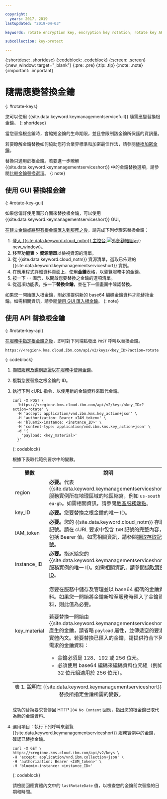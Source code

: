 ```yaml
---

copyright:
  years: 2017, 2019
lastupdated: "2019-04-03"

keywords: rotate encryption key, encryption key rotation, rotate key API examples 

subcollection: key-protect

---
```


{:shortdesc: .shortdesc}
{:codeblock: .codeblock}
{:screen: .screen}
{:new_window: target="_blank"}
{:pre: .pre}
{:tip: .tip}
{:note: .note}
{:important: .important}

# 隨需應變替換金鑰
{: #rotate-keys}

您可以使用 {{site.data.keyword.keymanagementservicefull}} 隨需應變替換根金鑰。
{: shortdesc}

當您替換根金鑰時，會縮短金鑰的生命期限，並且會限制該金鑰所保護的資訊量。   

若要瞭解金鑰替換如何協助您符合業界標準和加密最佳作法，請參閱[替換加密金鑰](/docs/services/key-protect?topic=key-protect-key-rotation)。

替換只適用於根金鑰。若要進一步瞭解 {{site.data.keyword.keymanagementserviceshort}} 中的金鑰替換選項，請參閱[比較金鑰替換選項](/docs/services/key-protect?topic=key-protect-key-rotation#compare-key-rotation-options)。
{: note}

## 使用 GUI 替換根金鑰
{: #rotate-key-gui}

如果您偏好使用圖形介面來替換根金鑰，可以使用 {{site.data.keyword.keymanagementserviceshort}} GUI。

[在建立金鑰或將現有根金鑰匯入到服務之後](/docs/services/key-protect?topic=key-protect-create-root-keys)，請完成下列步驟來替換金鑰：

1. [登入 {{site.data.keyword.cloud_notm}} 主控台 ![外部鏈結圖示](../../icons/launch-glyph.svg "外部鏈結圖示")](https://{DomainName}/){: new_window}。
2. 移至**功能表** &gt; **資源清單**以檢視資源的清單。
3. 從 {{site.data.keyword.cloud_notm}} 資源清單，選取已佈建的 {{site.data.keyword.keymanagementserviceshort}} 實例。
4. 在應用程式詳細資料頁面上，使用**金鑰**表格，以瀏覽服務中的金鑰。
5. 按一下 ⋯ 圖示，以開啟您要替換之金鑰的選項清單。
6. 從選項功能表，按一下**替換金鑰**，並在下一個畫面中確認替換。

如果您一開始匯入根金鑰，則必須提供新的 base64 編碼金鑰資料才能替換金鑰。如需相關資訊，請參閱[使用 GUI 匯入根金鑰](/docs/services/key-protect?topic=key-protect-import-root-keys#gui)。
{: note}

## 使用 API 替換根金鑰
{: #rotate-key-api}

[在服務中指定根金鑰之後](/docs/services/key-protect?topic=key-protect-create-root-keys)，即可對下列端點發出 `POST` 呼叫以替換金鑰。

```
https://<region>.kms.cloud.ibm.com/api/v2/keys/<key_ID>?action=rotate
```
{: codeblock}

1. [擷取服務及鑑別認證以在服務中使用金鑰](/docs/services/key-protect?topic=key-protect-set-up-api)。

2. 複製您要替換之根金鑰的 ID。

3. 執行下列 cURL 指令，以使用新的金鑰資料來取代金鑰。

    ```cURL
    curl -X POST \
      'https://<region>.kms.cloud.ibm.com/api/v2/keys/<key_ID>?action=rotate' \
      -H 'accept: application/vnd.ibm.kms.key_action+json' \
      -H 'authorization: Bearer <IAM_token>' \
      -H 'bluemix-instance: <instance_ID>' \
      -H 'content-type: application/vnd.ibm.kms.key_action+json' \
      -d '{
        'payload: <key_material>'
      }'
    ```
    {: codeblock}

    根據下表取代範例要求中的變數。

    <table>
      <tr>
        <th>變數</th>
        <th>說明</th>
      </tr>
      <tr>
        <td><varname>region</varname></td>
        <td><strong>必要。</strong>代表 {{site.data.keyword.keymanagementserviceshort}} 服務實例所在地理區域的地區縮寫，例如 <code>us-south</code> 或 <code>eu-gb</code>。如需相關資訊，請參閱<a href="/docs/services/key-protect?topic=key-protect-regions#endpoints">地區服務端點</a>。</td>
      </tr>
      <tr>
        <td><varname>key_ID</varname></td>
        <td><strong>必要。</strong>您要替換之根金鑰的唯一 ID。</td>
      </tr>
      <tr>
        <td><varname>IAM_token</varname></td>
        <td><strong>必要。</strong>您的 {{site.data.keyword.cloud_notm}} 存取記號。請在 cURL 要求中包含 <code>IAM</code> 記號的完整內容，包括 Bearer 值。如需相關資訊，請參閱<a href="/docs/services/key-protect?topic=key-protect-retrieve-access-token">擷取存取記號</a>。</td>
      </tr>
      <tr>
        <td><varname>instance_ID</varname></td>
        <td><strong>必要。</strong>指派給您的 {{site.data.keyword.keymanagementserviceshort}} 服務實例的唯一 ID。如需相關資訊，請參閱<a href="/docs/services/key-protect?topic=key-protect-retrieve-instance-ID">擷取實例 ID</a>。</td>
      </tr>
      <tr>
        <td><varname>key_material</varname></td>
        <td>
          <p>您要在服務中儲存及管理並以 base64 編碼的金鑰資料。如果您一開始將金鑰新增至服務時匯入了金鑰資料，則此值為必要。</p>
          <p>若要替換一開始由 {{site.data.keyword.keymanagementserviceshort}} 產生的金鑰，請省略 <code>payload</code> 屬性，並傳遞空的要求實體內文。若要替換已匯入的金鑰，請提供符合下列需求的金鑰資料：</p>
          <p>
            <ul>
              <li>金鑰必須是 128、192 或 256 位元。</li>
              <li>必須使用 base64 編碼來編碼資料位元組（例如 32 位元組適用於 256 位元）。</li>
            </ul>
          </p>
        </td>
      </tr>
      <caption style="caption-side:bottom;">表 1. 說明在 {{site.data.keyword.keymanagementserviceshort}} 中替換所指定金鑰所需的變數。</caption>
    </table>

    成功的替換要求會傳回 HTTP `204 No Content` 回應，指出您的根金鑰已取代為新的金鑰資料。

4. 選用項目：執行下列呼叫來瀏覽 {{site.data.keyword.keymanagementserviceshort}} 服務實例中的金鑰，確認已替換金鑰。

    ```cURL
    curl -X GET \
    https://<region>.kms.cloud.ibm.com/api/v2/keys \
    -H 'accept: application/vnd.ibm.collection+json' \
    -H 'authorization: Bearer <IAM_token>' \
    -H 'bluemix-instance: <instance_ID>'
    ```
    {: codeblock}
  
    請檢閱回應實體內文中的 `lastRotateDate` 值，以檢查您的金鑰前次替換的日期和時間。
    
